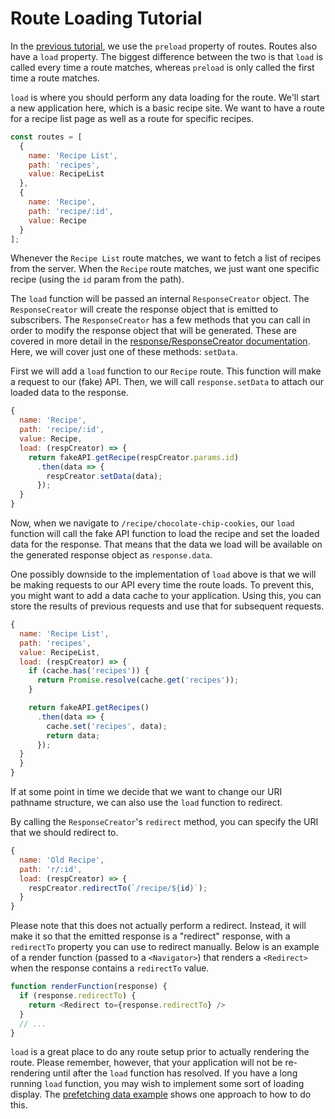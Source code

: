 # Route Loading Tutorial

In the [previous tutorial](./05-code-splitting.md), we use the `preload` property of routes. Routes also have a `load` property. The biggest difference between the two is that `load` is called every time a route matches, whereas `preload` is only called the first time a route matches.

`load` is where you should perform any data loading for the route. We'll start a new application here, which is a basic recipe site. We want to have a route for a recipe list page as well as a route for specific recipes.

```js
const routes = [
  {
    name: 'Recipe List',
    path: 'recipes',
    value: RecipeList
  },
  {
    name: 'Recipe',
    path: 'recipe/:id',
    value: Recipe
  }
];
```

Whenever the `Recipe List` route matches, we want to fetch a list of recipes from the server. When the `Recipe` route matches, we just want one specific recipe (using the `id` param from the path).

The `load` function will be passed an internal `ResponseCreator` object. The `ResponseCreator` will create the response object that is emitted to subscribers. The `ResponseCreator` has a few methods that you can call in order to modify the response object that will be generated. These are covered in more detail in the [response/ResponseCreator documentation](../../packages/curi/docs/API/response.md). Here, we will cover just one of these methods: `setData`.

First we will add a `load` function to our `Recipe` route. This function will make a request to our (fake) API. Then, we will call `response.setData` to attach our loaded data to the response.

```js
{
  name: 'Recipe',
  path: 'recipe/:id',
  value: Recipe,
  load: (respCreator) => {
    return fakeAPI.getRecipe(respCreator.params.id)
      .then(data => {
        respCreator.setData(data);
      });
  }
}
```

Now, when we navigate to `/recipe/chocolate-chip-cookies`, our `load` function will call the fake API function to load the recipe and set the loaded data for the response. That means that the data we load will be available on the generated response object as `response.data`.

One possibly downside to the implementation of `load` above is that we will be making requests to our API every time the route loads. To prevent this, you might want to add a data cache to your application. Using this, you can store the results of previous requests and use that for subsequent requests.

```js
{
  name: 'Recipe List',
  path: 'recipes',
  value: RecipeList,
  load: (respCreator) => {
    if (cache.has('recipes')) {
      return Promise.resolve(cache.get('recipes'));
    }

    return fakeAPI.getRecipes()
      .then(data => {
        cache.set('recipes', data);
        return data;
      });
  }
  }
}
```

If at some point in time we decide that we want to change our URI pathname structure, we can also use the `load` function to redirect.

By calling the `ResponseCreator`'s `redirect` method, you can specify the URI that we should redirect to. 

```js
{
  name: 'Old Recipe',
  path: 'r/:id',
  load: (respCreator) => {
    respCreator.redirectTo(`/recipe/${id}`);
  }
}
```

Please note that this does not actually perform a redirect. Instead, it will make it so that the emitted response is a "redirect" response, with a `redirectTo` property you can use to redirect manually. Below is an example of a render function (passed to a `<Navigator>`) that renders a `<Redirect>` when the response contains a `redirectTo` value.

```js
function renderFunction(response) {
  if (response.redirectTo) {
    return <Redirect to={response.redirectTo} />
  }
  // ...
}
```

`load` is a great place to do any route setup prior to actually rendering the route. Please remember, however, that your application will not be re-rendering until after the `load` function has resolved. If you have a long running `load` function, you may wish to implement some sort of loading display. The [prefetching data example](../../examples/prefetch-data) shows one approach to how to do this.

